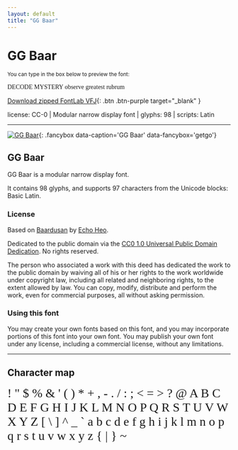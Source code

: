 ```yaml
---
layout: default
title: "GG Baar"
---
```


# GG Baar

<small>You can type in the box below to preview the font:</small>

<div contenteditable="true" class="texteditor" style="font-family: 'GG Baar';">
<p spellcheck="false">DECODE MYSTERY observe greatest rubrum</p>
</div>

[Download zipped FontLab VFJ](https://downgit.github.io/#/home?url=https://github.com/fontlabcom/getgo-fonts/blob/main/getgo-fonts/cc0/baar/baar.vfj){: .btn .btn-purple target="_blank" }

license: CC-0 \| Modular narrow display font \| glyphs: 98 \| scripts: Latin

---


[![GG Baar](../illustrations/baar.png)](../illustrations/baar.png){: .fancybox data-caption='GG Baar' data-fancybox='getgo'}


## GG Baar

GG Baar is a modular narrow display font.

It contains 98 glyphs, and supports 97 characters from the Unicode blocks: Basic Latin.

### License

Based on [Baardusan](https://fontstruct.com/fontstructions/show/1917126/baardusan) by [Echo Heo](https://fontstruct.com/fontstructors/1438344/bluemon-1).

Dedicated to the public domain via the [CC0 1.0 Universal Public Domain Dedication](https://creativecommons.org/publicdomain/zero/1.0/). No rights reserved.

The person who associated a work with this deed has dedicated the work to the public domain by waiving all of his or her rights to the work worldwide under copyright law, including all related and neighboring rights, to the extent allowed by law. You can copy, modify, distribute and perform the work, even for commercial purposes, all without asking permission.

### Using this font

You may create your own fonts based on this font, and you may incorporate portions of this font into your own font. You may publish your own font under any license, including a commercial license, without any limitations.



---

## Character map

<div style="font-family: 'GG Baar'; font-size: 2em;">
! " $ % & ' ( ) * + , - . / : ; < = > ? @ A B C D E F G H I J K L M N O P Q R S T U V W X Y Z [ \ ] ^ _ ` a b c d e f g h i j k l m n o p q r s t u v w x y z { | } ~
</div>

